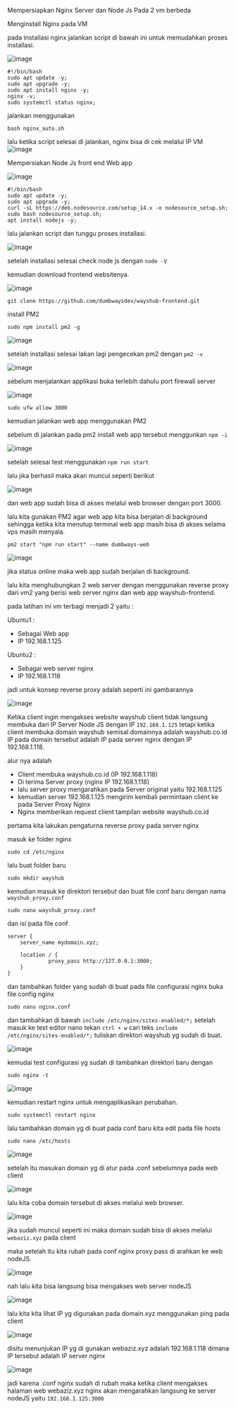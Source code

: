Mempersiapkan Nginx Server dan Node Js Pada 2 vm berbeda

Menginstall Nginx pada VM 

pada installasi nginx jalankan  script di bawah ini untuk memudahkan proses installasi.

![image](https://user-images.githubusercontent.com/56806850/203778999-4cd5f5e3-139b-4e05-b94a-ee6646e3ae37.png)

```shell
#!/bin/bash
sudo apt update -y;
sudo apt upgrade -y;
sudo apt install nginx -y;
nginx -v;
sudo systemctl status nginx;
``` 

jalankan menggunakan 

```shell
bash nginx_auto.sh
```


lalu ketika script selesai di jalankan, nginx bisa di cek melalui IP VM
![image](https://user-images.githubusercontent.com/56806850/203770122-489cbf64-5424-4d66-b1c0-ba8c9372f9d5.png)




Mempersiakan Node Js front end Web app


![image](https://user-images.githubusercontent.com/56806850/203780367-b51c795d-97cc-41bf-8b45-9cf371446bb0.png)


```shell
#!/bin/bash
sudo apt update -y;
sudo apt upgrade -y;
curl -sL https://deb.nodesource.com/setup_14.x -o nodesource_setup.sh;
sudo bash nodesource_setup.sh;
apt install nodejs -y;

``` 

lalu jalankan script dan tunggu proses installasi.

![image](https://user-images.githubusercontent.com/56806850/203782940-0cd818ff-ff36-4be4-b427-4ff26c6bc57e.png)

setelah installasi selesai check node js dengan `node -V`

kemudian  download frontend websitenya.

![image](https://user-images.githubusercontent.com/56806850/203783770-488e6653-088b-4573-a040-52e13fff964d.png)


```shell
git clone https://github.com/dumbwaysdev/wayshub-frontend.git
```
install PM2 
```shell
sudo npm install pm2 -g
```
![image](https://user-images.githubusercontent.com/56806850/203784992-96022035-4eb9-43f1-853c-013ca92c5c8d.png)

setelah installasi selesai lakan lagi pengecekan pm2 dengan `pm2 -v`

![image](https://user-images.githubusercontent.com/56806850/203785206-1461f69b-ed11-4674-8ed9-eef21e966371.png)

sebelum menjalankan applikasi buka terlebih dahulu port firewall server 

![image](https://user-images.githubusercontent.com/56806850/203792511-0778a8cb-4823-4abe-aee7-69e4a0ab72e6.png)


```shell
sudo ufw allow 3000
```

kemudian jalankan web app menggunakan PM2

sebelum di jalankan pada pm2 install web app tersebut menggunkan `npm -i`

![image](https://user-images.githubusercontent.com/56806850/203786214-57d725f6-0d55-40d8-beb6-742fb533d112.png)

setelah selesai test menggunakan `npm run start`

lalu jika berhasil maka akan muncul seperti berikut 

![image](https://user-images.githubusercontent.com/56806850/203792618-daa6787d-955f-41c7-885b-4e216f495c62.png)

dan web app sudah bisa di akses melalui web browser dengan port 3000.

lalu kita gunakan PM2 agar web app kita bisa berjalan di background sehingga ketika kita menutup terminal web app masih bisa di akses selama vps masih menyala.

```shell
pm2 start "npm run start" --name dumbways-web
```
![image](https://user-images.githubusercontent.com/56806850/203795165-975421ce-5272-4d0f-b333-37fbce593657.png)

jika status online maka web app sudah berjalan di background.


lalu kita menghubungkan 2 web server dengan menggunakan reverse proxy dari vm2 yang berisi web server nginx dan web app wayshub-frontend. 

pada latihan ini vm terbagi menjadi 2 yaitu : 

Ubuntu1  : 
- Sebagai Web app
- IP 192.168.1.125

Ubuntu2 :
- Sebagai web server nginx
- IP 192.168.1.118


jadi untuk konsep reverse proxy adalah seperti ini gambarannya 

![image](https://user-images.githubusercontent.com/56806850/203798387-a95ad0aa-bab0-4abd-8a8c-5f98cb2bbaf1.png)


Ketika client ingin mengakses website wayshub client tidak langsung membuka dari IP Server Node JS dengan IP `192.168.1.125` tetapi ketika client membuka domain wayshub semisal domainnya adalah wayshub.co.id IP pada domain tersebut adalah IP pada server nginx dengan IP 192.168.1.118.


alur nya adalah 

- Client membuka wayshub.co.id (IP 192.168.1.118)
- Di terima Server proxy (nginx IP 192.168.1.118)
- lalu server proxy mengarahkan pada Server original yaitu 192.168.1.125
- kemudian server 192.168.1.125 mengirim kembali permintaan client ke pada Server Proxy Nginx
- Nginx memberikan request client tampilan website wayshub.co.id

pertama kita lakukan pengaturna reverse proxy pada server nginx

masuk ke folder nginx 

```shell
sudo cd /etc/nginx
```

lalu buat folder baru 

```shell
sudo mkdir wayshub
```
kemudian masuk ke direktori tersebut dan  buat  file conf baru dengan nama `wayshub_proxy.conf`

```shell
sudo nano wayshub_proxy.conf
```
dan isi pada file conf 

```shell
server { 
    server_name mydomain.xyz; 
  
    location / { 
             proxy_pass http://127.0.0.1:3000;
    }
}
```
dan tambahkan folder yang sudah di buat pada file configurasi nginx
buka file config nginx

```shell
sudo nano nginx.conf
```
dan tambahkan di bawah `include /etc/nginx/sites-enabled/*;` setelah masuk ke text editor nano tekan `ctrl + w`
cari teks `include /etc/nginx/sites-enabled/*;` tuliskan direktori wayshub yg sudah di buat.

![image](https://user-images.githubusercontent.com/56806850/203805639-32fdb79c-1dfe-4669-9968-4ccd8333e609.png)


kemudai test configurasi yg sudah di tambahkan direktori baru dengan 

```shell
sudo nginx -t
```

![image](https://user-images.githubusercontent.com/56806850/203805942-f6d61f75-473c-4bf0-8abb-8757ac611a9a.png)


kemudian restart nginx untuk mengaplikasikan perubahan.

```shell
sudo systemctl restart nginx
```

lalu tambahkan domain yg di buat pada conf baru kita
edit pada file hosts

```shell
sudo nano /etc/hosts
```
![image](https://user-images.githubusercontent.com/56806850/203806903-8f500063-3607-4fa5-98da-cc4fef782ec8.png)

setelah itu masukan domain yg di atur pada .conf sebelumnya pada web client 


![image](https://user-images.githubusercontent.com/56806850/203807823-65fc70bc-afa3-45bf-9f17-0b94f7096042.png)

lalu kita coba domain tersebut di akses melalui web browser.


![image](https://user-images.githubusercontent.com/56806850/203808053-7c44ed07-a42d-46fd-bb89-7f747aff11ab.png)

jika sudah muncul seperti ini maka domain sudah bisa di akses melalui `webaziz.xyz` pada client 


maka setelah itu kita rubah pada conf nginx proxy pass di arahkan ke  web nodeJS.

![image](https://user-images.githubusercontent.com/56806850/203808841-fbfbfa8a-93ae-49db-a702-453ac3692518.png)

nah lalu kita bisa langsung bisa mengakses web server nodeJS

![image](https://user-images.githubusercontent.com/56806850/203809009-be215d54-4017-4186-93c3-6e6d88d29c37.png)



lalu kita kita lihat IP yg digunakan pada  domain.xyz menggunakan ping pada client

![image](https://user-images.githubusercontent.com/56806850/203809478-ff28da05-c8ed-461e-a1e3-d3124e2bfab6.png)

disitu menunjukan IP yg di gunakan webaziz.xyz adalah 192.168.1.118 dimana IP tersebut adalah IP server nginx

![image](https://user-images.githubusercontent.com/56806850/203810407-8e3af9c2-1981-4a63-a0ef-d422bd955483.png)

jadi karena .conf nginx sudah di rubah maka ketika client mengakses halaman web webaziz.xyz nginx akan mengarahkan langsung ke server nodeJS yaitu `192.168.1.125:3000`



